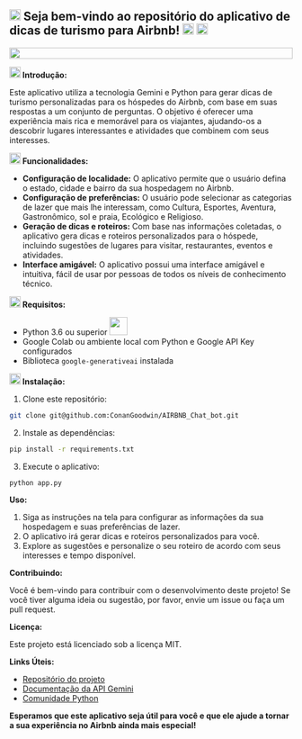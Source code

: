 ## <img height="20" src="https://raw.githubusercontent.com/innng/innng/master/assets/soulgem-sayaka.gif"/> **Seja bem-vindo ao repositório do aplicativo de dicas de turismo para Airbnb! <img height="20" src="https://seeklogo.com/images/A/airbnb-logo-1D03C48906-seeklogo.com.png">** <img height="20" src="https://raw.githubusercontent.com/innng/innng/master/assets/soulgem-sayaka.gif"/>

<img height="20" width="100%" src="https://github.com/joaopauloaramuni/joaopauloaramuni/blob/main/img/footer-gray.gif?raw=true" />

**<img height="20" src="https://w7.pngwing.com/pngs/892/215/png-transparent-computer-icons-introduction-icon-cdr-angle-white.png"/> Introdução:**

Este aplicativo utiliza a tecnologia Gemini e Python para gerar dicas de turismo personalizadas para os hóspedes do Airbnb, com base em suas respostas a um conjunto de perguntas. O objetivo é oferecer uma experiência mais rica e memorável para os viajantes, ajudando-os a descobrir lugares interessantes e atividades que combinem com seus interesses.

**<img height="20" src="https://w7.pngwing.com/pngs/139/224/png-transparent-computer-icons-scalable-graphics-adobe-illustrator-artwork-apple-icon-format-functionality-icon-cdr-eps-svg-thumbnail.png"/> Funcionalidades:**

* **Configuração de localidade:** O aplicativo permite que o usuário defina o estado, cidade e bairro da sua hospedagem no Airbnb.
* **Configuração de preferências:** O usuário pode selecionar as categorias de lazer que mais lhe interessam, como Cultura, Esportes, Aventura, Gastronômico, sol e praia, Ecológico e Religioso.
* **Geração de dicas e roteiros:** Com base nas informações coletadas, o aplicativo gera dicas e roteiros personalizados para o hóspede, incluindo sugestões de lugares para visitar, restaurantes, eventos e atividades.
* **Interface amigável:** O aplicativo possui uma interface amigável e intuitiva, fácil de usar por pessoas de todos os níveis de conhecimento técnico.

**<img height="20" src="https://cdn-icons-png.flaticon.com/512/69/69211.png"/> Requisitos:**

* Python 3.6 ou superior <code><a href="https://www.python.org/" target="_blank"><img width="32" height="32" src="https://github.com/joaopauloaramuni/joaopauloaramuni/raw/main/img/python.png?raw=true"/></a></code>
* Google Colab ou ambiente local com Python e Google API Key configurados
* Biblioteca `google-generativeai` instalada

**<img height="20" src="https://w7.pngwing.com/pngs/878/325/png-transparent-instalator-computer-software-computer-icons-installation-others-angle-logo-computer-program.png"/> Instalação:**

1. Clone este repositório:

```bash
git clone git@github.com:ConanGoodwin/AIRBNB_Chat_bot.git
```

2. Instale as dependências:

```bash
pip install -r requirements.txt
```

3. Execute o aplicativo:

```bash
python app.py
```

**Uso:**

1. Siga as instruções na tela para configurar as informações da sua hospedagem e suas preferências de lazer.
2. O aplicativo irá gerar dicas e roteiros personalizados para você.
3. Explore as sugestões e personalize o seu roteiro de acordo com seus interesses e tempo disponível.

**Contribuindo:**

Você é bem-vindo para contribuir com o desenvolvimento deste projeto! Se você tiver alguma ideia ou sugestão, por favor, envie um issue ou faça um pull request.

**Licença:**

Este projeto está licenciado sob a licença MIT.

**Links Úteis:**

* [Repositório do projeto](https://github.com/seu-usuario/aplicativo-dicas-turismo-airbnb.git)
* [Documentação da API Gemini](https://docs.gemini.com/)
* [Comunidade Python](https://www.python.org/community/)

**Esperamos que este aplicativo seja útil para você e que ele ajude a tornar a sua experiência no Airbnb ainda mais especial!**

